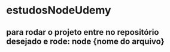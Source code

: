 # estudosNodeUdemy

## para rodar o projeto entre no repositório desejado e rode: node {nome do arquivo}
